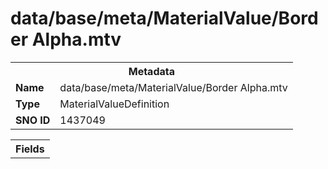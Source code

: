 <h1>data/base/meta/MaterialValue/Border Alpha.mtv</h1><table><tr><th colspan="100%">Metadata</th></tr><tr><td><b>Name</b></td><td>data/base/meta/MaterialValue/Border Alpha.mtv</td></tr><tr><td><b>Type</b></td><td>MaterialValueDefinition</td></tr><tr><td><b>SNO ID</b></td><td>1437049</td></tr></table>

<table><tr><th colspan="100%">Fields</th></tr></table>

